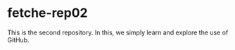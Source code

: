 # fetche-rep02
This is the second repository. In this, we simply learn and explore the use of GitHub.
